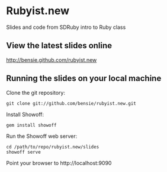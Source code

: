 # Rubyist.new

Slides and code from SDRuby intro to Ruby class

## View the latest slides online

http://bensie.github.com/rubyist.new

## Running the slides on your local machine

Clone the git repository:

```
git clone git://github.com/bensie/rubyist.new.git
```

Install Showoff:

```
gem install showoff
```

Run the Showoff web server:

```
cd /path/to/repo/rubyist.new/slides
showoff serve
```

Point your browser to http://localhost:9090